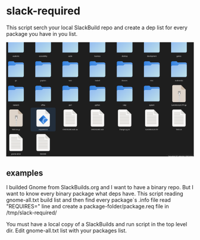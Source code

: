 # slack-required
This script serch your local SlackBuild repo and create a dep list for every package you have in you list.

[![](https://github.com/rizitis/slack-required/blob/main/Screenshot%20from%202023-03-16%2011-21-30.png)]()

## examples
I builded Gnome from SlackBuilds.org and I want to have a binary repo.
But I want to know every binary package what deps have.
This script reading gnome-all.txt build list and then find every package`s .info file read "REQUIRES=" line and 
create a package-folder/package.req file in /tmp/slack-required/

You must have a local copy of a SlackBuilds and run script in the top level dir. Edit gnome-all.txt list with your packages list.  
